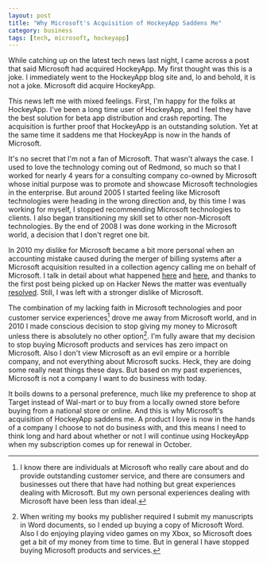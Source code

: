 ```yaml
---
layout: post
title: "Why Microsoft's Acquisition of HockeyApp Saddens Me"
category: business
tags: [tech, microsoft, hockeyapp]
---
```

While catching up on the latest tech news last night, I came across a post that said Microsoft had acquired HockeyApp. My first thought was this is a joke. I immediately went to the HockeyApp blog site and, lo and behold, it is not a joke. Microsoft did acquire HockeyApp.

This news left me with mixed feelings. First, I'm happy for the folks at HockeyApp. I've been a long time user of HockeyApp, and I feel they have the best solution for beta app distribution and crash reporting. The acquisition is further proof that HockeyApp is an outstanding solution. Yet at the same time it saddens me that HockeyApp is now in the hands of Microsoft.

It's no secret that I'm not a fan of Microsoft. That wasn't always the case. I used to love the technology coming out of Redmond, so much so that I worked for nearly 4 years for a consulting company co-owned by Microsoft whose initial purpose was to promote and showcase Microsoft technologies in the enterprise. But around 2005 I started feeling like Microsoft technologies were heading in the wrong direction and, by this time I was working for myself, I stopped recommending Microsoft technologies to clients. I also began transitioning my skill set to other non-Microsoft technologies. By the end of 2008 I was done working in the Microsoft world, a decision that I don't regret one bit.

In 2010 my dislike for Microsoft became a bit more personal when an accounting mistake caused during the merger of billing systems after a Microsoft acquisition resulted in a collection agency calling me on behalf of Microsoft. I talk in detail about what happened [here][1] and [here][2], and thanks to the first post being picked up on Hacker News the matter was eventually [resolved][3]. Still, I was left with a stronger dislike of Microsoft.

The combination of my lacking faith in Microsoft technologies and poor customer service experiences[^1] drove me away from Microsoft world, and in 2010 I made conscious decision to stop giving my money to Microsoft unless there is absolutely no other option[^2]. I'm fully aware that my decision to stop buying Microsoft products and services has zero impact on Microsoft. Also I don't view Microsoft as an evil empire or a horrible company, and not everything about Microsoft sucks. Heck, they are doing some really neat things these days. But based on my past experiences, Microsoft is not a company I want to do business with today.

It boils downs to a personal preference, much like my preference to shop at Target instead of Wal-mart or to buy from a locally owned store before buying from a national store or online. And this is why Microsoft's acquisition of HockeyApp saddens me. A product I love is now in the hands of a company I choose to not do business with, and this means I need to think long and hard about whether or not I will continue using HockeyApp when my subscription comes up for renewal in October.

[^1]: I know there are individuals at Microsoft who really care about and do provide outstanding customer service, and there are consumers and businesses out there that have had nothing but great experiences dealing with Microsoft. But my own personal experiences dealing with Microsoft have been less than ideal.

[^2]: When writing my books my publisher required I submit my manuscripts in Word documents, so I ended up buying a copy of Microsoft Word. Also I do enjoying playing video games on my Xbox, so Microsoft does get a bit of my money from time to time. But in general I have stopped buying Microsoft products and services.

[1]: http://blog.whitepeaksoftware.com/2010/04/26/i-paid-for-microsofts-mistake/
[2]: http://blog.whitepeaksoftware.com/2010/05/18/follow-up-on-my-fight-with-microsoft/
[3]: http://blog.whitepeaksoftware.com/2010/06/14/score-one-for-the-little-guy-and-kudos-to-microsoft/
